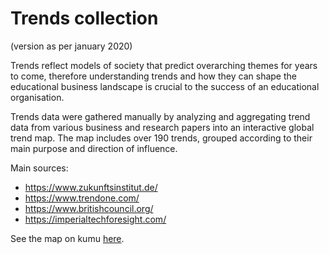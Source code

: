 # Trends collection 
(version as per january 2020)

Trends reflect models of society that predict overarching themes for years to come, therefore understanding trends and how they can shape the educational business landscape is crucial to the success of an educational organisation.

Trends data were gathered manually by analyzing and aggregating trend data from various business and research papers into an interactive global trend map. The map includes over 190 trends, grouped according to their main purpose and direction of influence.

Main sources: 
- https://www.zukunftsinstitut.de/
- https://www.trendone.com/
- https://www.britishcouncil.org/
- https://imperialtechforesight.com/

See the map on kumu [here](https://embed.kumu.io/bec81912c70096deac4e8adc2d2db882). 

